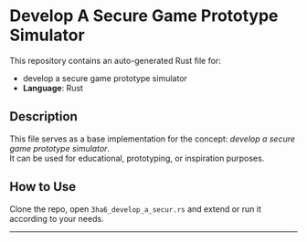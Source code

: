 # Develop A Secure Game Prototype Simulator

This repository contains an auto-generated Rust file for:

- develop a secure game prototype simulator
- **Language**: Rust

## Description

This file serves as a base implementation for the concept: *develop a secure game prototype simulator*.  
It can be used for educational, prototyping, or inspiration purposes.

## How to Use

Clone the repo, open `3ha6_develop_a_secur.rs` and extend or run it according to your needs.

---


